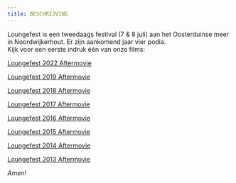 ```yaml
---
title: BESCHRIJVING
---
```

Loungefest is een tweedaags festival (7 & 8 juli) aan het Oosterduinse meer in Noordwijkerhout. Er zijn aankomend jaar vier podia.\
Kijk voor een eerste indruk één van onze films:

[L﻿oungefest 2022 Aftermovie](https://www.youtube.com/watch?v=Z9uUx-SStqY&ab_channel=LOUNGEFEST)

[Loungefest 2019 Aftermovie](https://www.youtube.com/watch?v=kfPbySw8_z4&ab_channel=LOUNGEFEST)

[Loungefest 2018 Aftermovie](https://www.youtube.com/watch?v=eLe0KV0spQ4)

[Loungefest 2017 Aftermovie](https://www.youtube.com/watch?v=7HqQSlaF7h8)

[Loungefest 2016 Aftermovie](https://www.youtube.com/watch?v=djlcHYftTrE)

[Loungefest 2015 Aftermovie](https://www.youtube.com/watch?v=dxUCPpOnjtg)

[Loungefest 2014 Aftermovie](https://www.youtube.com/watch?v=uIN8M2Q26pY)

[Loungefest 2013 Aftermovie](https://www.youtube.com/watch?v=Hu8h_TG_9d0&t=168s)

*Amen!*